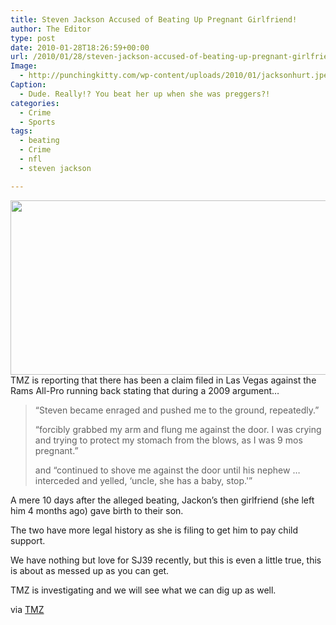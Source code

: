 ```yaml
---
title: Steven Jackson Accused of Beating Up Pregnant Girlfriend!
author: The Editor
type: post
date: 2010-01-28T18:26:59+00:00
url: /2010/01/28/steven-jackson-accused-of-beating-up-pregnant-girlfriend/
Image:
  - http://punchingkitty.com/wp-content/uploads/2010/01/jacksonhurt.jpeg
Caption:
  - Dude. Really!? You beat her up when she was preggers?!
categories:
  - Crime
  - Sports
tags:
  - beating
  - Crime
  - nfl
  - steven jackson

---
```

[<img class="aligncenter size-full wp-image-3054" title="jacksonhurt" src="http://punchingkitty.com/wp-content/uploads/2010/01/jacksonhurt.jpeg" alt="" width="768" height="279" srcset="http://media.punchingkitty.com/wordpress/2010/01/jacksonhurt.jpeg 768w, http://media.punchingkitty.com/wordpress/2010/01/jacksonhurt-300x108.jpg 300w" sizes="(max-width: 768px) 100vw, 768px" />][1]TMZ is reporting that there has been a claim filed in Las Vegas against the Rams All-Pro running back stating that during a 2009 argument&#8230;

> &#8220;Steven became enraged and pushed me to the ground, repeatedly.&#8221;
> 
> &#8220;forcibly grabbed my arm and flung me against the door. I was crying and trying to protect my stomach from the blows, as I was 9 mos pregnant.&#8221;
> 
> and &#8220;continued to shove me against the door until his nephew &#8230; interceded and yelled, &#8216;uncle, she has a baby, stop.'&#8221;

A mere 10 days after the alleged beating, Jackon&#8217;s then girlfriend (she left him 4 months ago) gave birth to their son.

The two have more legal history as she is filing to get him to pay child support.

We have nothing but love for SJ39 recently, but this is even a little true, this is about as messed up as you can get.

TMZ is investigating and we will see what we can dig up as well.

via <a href="http://www.tmz.com/2010/01/28/steven-jackson-pregnant-girlfriend-beating-police-report-statement-las-vegas-nf/" target="_blank">TMZ</a>

 [1]: http://punchingkitty.com/wp-content/uploads/2010/01/jacksonhurt.jpeg